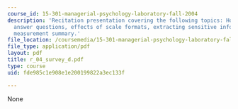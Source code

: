 ```yaml
---
course_id: 15-301-managerial-psychology-laboratory-fall-2004
description: 'Recitation presentation covering the following topics: How do people
  answer questions, effects of scale formats, extracting sensitive information, and
  measurement summary.'
file_location: /coursemedia/15-301-managerial-psychology-laboratory-fall-2004/fde985c1e908e1e200199822a3ec133f_r_04_survey_d.pdf
file_type: application/pdf
layout: pdf
title: r_04_survey_d.pdf
type: course
uid: fde985c1e908e1e200199822a3ec133f

---
```

None